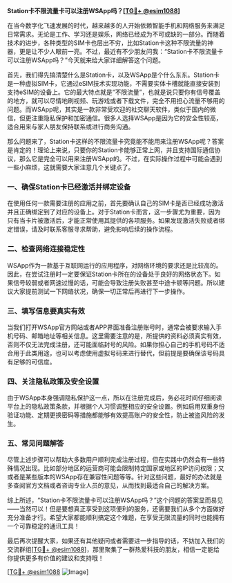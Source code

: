 **Station卡不限流量卡可以注册WSApp吗？[[TG💪+ @esim1088](https://t.me/s/esim1088)]**

在当今数字化飞速发展的时代，越来越多的人开始依赖智能手机和网络服务来满足日常需求。无论是工作、学习还是娱乐，网络已经成为不可或缺的一部分。而随着技术的进步，各种类型的SIM卡也层出不穷，比如Station卡这种不限流量的神器，更是让不少人眼前一亮。不过，最近有不少朋友问我：“Station卡不限流量卡可以注册WSApp吗？”今天就来给大家详细解答这个问题。

首先，我们得先搞清楚什么是Station卡，以及WSApp是个什么东东。Station卡是一种虚拟SIM卡，它通过eSIM技术实现功能，不需要实体卡槽就能直接安装到支持eSIM的设备上。它的最大特点就是“不限流量”，也就是说只要你有信号覆盖的地方，就可以尽情地刷视频、玩游戏或者下载文件，完全不用担心流量不够用的问题。而WSApp呢，其实是一款非常受欢迎的社交聊天软件，类似于国内的微信，但更注重隐私保护和加密通信。很多人选择WSApp是因为它的安全性较高，适合用来与家人朋友保持联系或进行商务沟通。

那么问题来了，Station卡这样的不限流量卡究竟能不能用来注册WSApp呢？答案是肯定的！理论上来说，只要你的Station卡能够正常上网，并且支持国际通信协议，那么它是完全可以用来注册WSApp的。不过，在实际操作过程中可能会遇到一些小麻烦，这就需要大家注意几个关键点了。

### 一、确保Station卡已经激活并绑定设备

在使用任何一款需要注册的应用之前，首先要确认自己的SIM卡是否已经成功激活并且正确绑定到了对应的设备上。对于Station卡而言，这一步骤尤为重要，因为只有当卡片被激活后，才能正常使用其提供的各项服务。如果发现激活失败或者绑定错误，请及时联系客服寻求帮助，避免影响后续的操作流程。

### 二、检查网络连接稳定性

WSApp作为一款基于互联网运行的应用程序，对网络环境的要求还是比较高的。因此，在尝试注册时一定要保证Station卡所在的设备处于良好的网络状态下。如果信号较弱或者网速过慢的话，可能会导致注册失败甚至中途卡顿等问题。所以建议大家提前测试一下网络状况，确保一切正常后再进行下一步操作。

### 三、填写信息要真实有效

当我们打开WSApp官方网站或者APP界面准备注册账号时，通常会被要求输入手机号码、邮箱地址等相关信息。这里需要注意的是，所提供的资料必须真实有效，否则不仅无法完成注册，还可能面临封号的风险。如果你担心自己的手机号码不适合用于此类用途，也可以考虑使用虚拟号码来进行替代，但前提是要确保该号码具有足够的可信度。

### 四、关注隐私政策及安全设置

由于WSApp本身强调隐私保护这一点，所以在注册完成后，务必花时间仔细阅读平台上的隐私政策条款，并根据个人习惯调整相应的安全设置。例如启用双重身份验证功能、定期更换密码等措施都能够有效提高账户的安全性，防止被盗风险的发生。

### 五、常见问题解答

尽管上述步骤可以帮助大多数用户顺利完成注册过程，但在实践中仍然会有一些特殊情况出现。比如部分地区的运营商可能会限制特定国家或地区的IP访问权限；又或者是某些版本的WSApp存在兼容性问题等等。针对这些问题，最好的办法就是多查阅官方文档或者咨询专业人员的意见，从而找到最适合自己的解决方案。

综上所述，“Station卡不限流量卡可以注册WSApp吗？”这个问题的答案显而易见——当然可以！但是要想真正享受到这项便利的服务，还需要我们从多个方面做好充分准备才行。希望大家都能顺利搞定这个难题，在享受无限流量的同时也能拥有一个可靠稳定的通讯工具！

最后再次提醒大家，如果还有其他疑问或者需要进一步指导的话，不妨加入我们的交流群组[[TG💪+ @esim1088](https://t.me/s/esim1088)]，那里聚集了一群热爱科技的朋友，相信一定能给你提供更多有价值的建议和支持哦！

[[TG💪+ @esim1088](https://t.me/s/esim1088) ![Image](https://i.postimg.cc/4NQfJmqS/Snipaste-2025-05-13-00-14-12.png)]